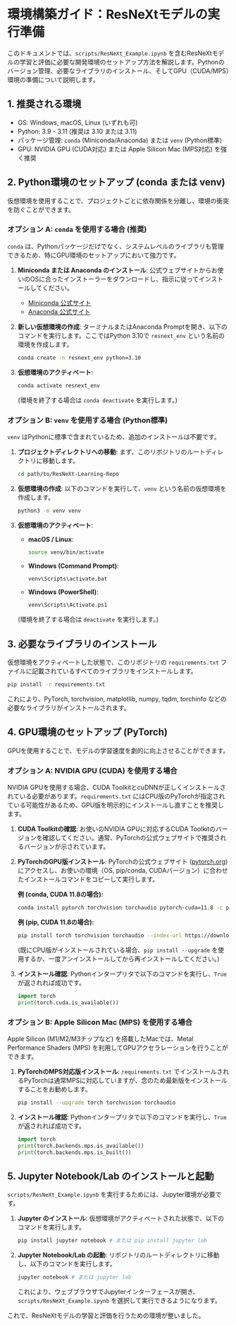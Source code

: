 # 環境構築ガイド：ResNeXtモデルの実行準備

このドキュメントでは、`scripts/ResNeXt_Example.ipynb` を含むResNeXtモデルの学習と評価に必要な開発環境のセットアップ方法を解説します。Pythonのバージョン管理、必要なライブラリのインストール、そしてGPU（CUDA/MPS）環境の準備について説明します。

## 1\. 推奨される環境

  * OS: Windows, macOS, Linux (いずれも可)
  * Python: 3.9 - 3.11 (推奨は 3.10 または 3.11)
  * パッケージ管理: `conda` (Miniconda/Anaconda) または `venv` (Python標準)
  * GPU: NVIDIA GPU (CUDA対応) または Apple Silicon Mac (MPS対応) を強く推奨

## 2\. Python環境のセットアップ (conda または venv)

仮想環境を使用することで、プロジェクトごとに依存関係を分離し、環境の衝突を防ぐことができます。

### オプション A: `conda` を使用する場合 (推奨)

`conda` は、Pythonパッケージだけでなく、システムレベルのライブラリも管理できるため、特にGPU環境のセットアップにおいて強力です。

1.  **Miniconda または Anaconda のインストール**:
    公式ウェブサイトからお使いのOSに合ったインストーラーをダウンロードし、指示に従ってインストールしてください。

      * [Miniconda 公式サイト](https://docs.conda.io/en/latest/miniconda.html)
      * [Anaconda 公式サイト](https://www.anaconda.com/products/distribution)

2.  **新しい仮想環境の作成**:
    ターミナルまたはAnaconda Promptを開き、以下のコマンドを実行します。ここではPython 3.10で `resnext_env` という名前の環境を作成します。

    ```bash
    conda create -n resnext_env python=3.10
    ```

3.  **仮想環境のアクティベート**:

    ```bash
    conda activate resnext_env
    ```

    (環境を終了する場合は `conda deactivate` を実行します。)

### オプション B: `venv` を使用する場合 (Python標準)

`venv` はPythonに標準で含まれているため、追加のインストールは不要です。

1.  **プロジェクトディレクトリへの移動**:
    まず、このリポジトリのルートディレクトリに移動します。

    ```bash
    cd path/to/ResNeXt-Learning-Repo
    ```

2.  **仮想環境の作成**:
    以下のコマンドを実行して、`venv` という名前の仮想環境を作成します。

    ```bash
    python3 -m venv venv
    ```

3.  **仮想環境のアクティベート**:

      * **macOS / Linux**:
        ```bash
        source venv/bin/activate
        ```
      * **Windows (Command Prompt)**:
        ```bash
        venv\Scripts\activate.bat
        ```
      * **Windows (PowerShell)**:
        ```bash
        venv\Scripts\Activate.ps1
        ```

    (環境を終了する場合は `deactivate` を実行します。)

## 3\. 必要なライブラリのインストール

仮想環境をアクティベートした状態で、このリポジトリの `requirements.txt` ファイルに記載されているすべてのライブラリをインストールします。

```bash
pip install -r requirements.txt
```

これにより、PyTorch, torchvision, matplotlib, numpy, tqdm, torchinfo などの必要なライブラリがインストールされます。

## 4\. GPU環境のセットアップ (PyTorch)

GPUを使用することで、モデルの学習速度を劇的に向上させることができます。

### オプション A: NVIDIA GPU (CUDA) を使用する場合

NVIDIA GPUを使用する場合、CUDA ToolkitとcuDNNが正しくインストールされている必要があります。`requirements.txt` にはCPU版のPyTorchが指定されている可能性があるため、GPU版を明示的にインストールし直すことを推奨します。

1.  **CUDA Toolkitの確認**:
    お使いのNVIDIA GPUに対応するCUDA Toolkitのバージョンを確認してください。通常、PyTorchの公式ウェブサイトで推奨されるバージョンが示されています。

2.  **PyTorchのGPU版インストール**:
    PyTorchの公式ウェブサイト ([pytorch.org](https://pytorch.org/get-started/locally/)) にアクセスし、お使いの環境（OS, pip/conda, CUDAバージョン）に合わせたインストールコマンドをコピーして実行します。

    **例 (conda, CUDA 11.8の場合):**

    ```bash
    conda install pytorch torchvision torchaudio pytorch-cuda=11.8 -c pytorch -c nvidia
    ```

    **例 (pip, CUDA 11.8の場合):**

    ```bash
    pip install torch torchvision torchaudio --index-url https://download.pytorch.org/whl/cu118
    ```

    (既にCPU版がインストールされている場合、`pip install --upgrade` を使用するか、一度アンインストールしてから再インストールしてください。)

3.  **インストール確認**:
    Pythonインタープリタで以下のコマンドを実行し、`True` が返されれば成功です。

    ```python
    import torch
    print(torch.cuda.is_available())
    ```

### オプション B: Apple Silicon Mac (MPS) を使用する場合

Apple Silicon (M1/M2/M3チップなど) を搭載したMacでは、Metal Performance Shaders (MPS) を利用してGPUアクセラレーションを行うことができます。

1.  **PyTorchのMPS対応版インストール**:
    `requirements.txt` でインストールされるPyTorchは通常MPSに対応していますが、念のため最新版をインストールすることをお勧めします。

    ```bash
    pip install --upgrade torch torchvision torchaudio
    ```

2.  **インストール確認**:
    Pythonインタープリタで以下のコマンドを実行し、`True` が返されれば成功です。

    ```python
    import torch
    print(torch.backends.mps.is_available())
    print(torch.backends.mps.is_built())
    ```

## 5\. Jupyter Notebook/Lab のインストールと起動

`scripts/ResNeXt_Example.ipynb` を実行するためには、Jupyter環境が必要です。

1.  **Jupyter のインストール**:
    仮想環境がアクティベートされた状態で、以下のコマンドを実行します。

    ```bash
    pip install jupyter notebook # または pip install jupyter lab
    ```

2.  **Jupyter Notebook/Lab の起動**:
    リポジトリのルートディレクトリに移動し、以下のコマンドを実行します。

    ```bash
    jupyter notebook # または jupyter lab
    ```

    これにより、ウェブブラウザでJupyterインターフェースが開き、`scripts/ResNeXt_Example.ipynb` を選択して実行できるようになります。

これで、ResNeXtモデルの学習と評価を行うための環境が整いました。